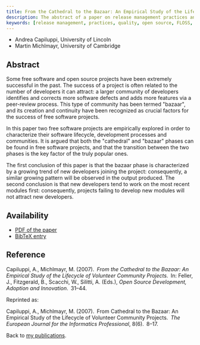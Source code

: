 ```yaml
---
title: From the Cathedral to the Bazaar: An Empirical Study of the Lifecycle of Volunteer Community Projects
description: The abstract of a paper on release management practices and problems in free software projects
keywords: [release management, practices, quality, open source, FLOSS, quality improvement]
---
```


<ul class = "author">
<li><span class = "author">Andrea Capiluppi,</span>
    <span class = "affiliation">University of Lincoln</span></li>
<li><span class = "author">Martin Michlmayr,</span>
    <span class = "affiliation">University of Cambridge</span></li>
</ul>

<h2>Abstract</h2>

Some free software and open source projects have been extremely successful
in the past.  The success of a project is often related to the number of
developers it can attract: a larger community of developers identifies and
corrects more software defects and adds more features via a peer-review
process.  This type of community has been termed &quot;bazaar&quot;, and
its creation and continuity have been recognized as crucial factors for the
success of free software projects.

In this paper two free software projects are empirically explored in order
to characterize their software lifecycle, development processes and
communities.  It is argued that both the &quot;cathedral&quot; and
&quot;bazaar&quot; phases can be found in free software projects, and that
the transition between the two phases is the key factor of the truly
popular ones.

The first conclusion of this paper is that the bazaar phase is
characterized by a growing trend of new developers joining the project:
consequently, a similar growing pattern will be observed in the output
produced.  The second conclusion is that new developers tend to work on the
most recent modules first: consequently, projects failing to develop new
modules will not attract new developers.

<h2>Availability</h2>

<ul>

<li><a href = "../capiluppi_michlmayr-cathedral_to_bazaar.pdf">PDF of the paper</a></li>

<li><a href = "../capiluppi_michlmayr-cathedral_to_bazaar.bib">BibTeX entry</a></li>

</ul>

<h2>Reference</h2>

Capiluppi, A., Michlmayr, M. (2007).&ensp;<i>From the Cathedral to the
Bazaar: An Empirical Study of the Lifecycle of Volunteer Community
Projects.</i>&ensp;In: Feller, J., Fitzgerald, B., Scacchi, W., Silitti, A.
(Eds.), <i>Open Source Development, Adoption and
Innovation</i>.&ensp;31&ndash;44.

Reprinted as:

Capiluppi, A., Michlmayr, M. (2007).&ensp;From Cathedral to the Bazaar: An
Empirical Study of the Lifecycle of Volunteer Community
Projects.&ensp;<i>The European Journal for the Informatics
Professional</i>, 8(6).&ensp;8&ndash;17.

Back to <a href = "..">my publications</a>.


